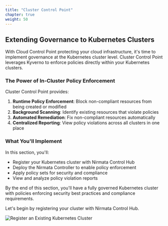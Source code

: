 ```yaml
---
title: "Cluster Control Point"
chapter: true
weight: 50
---
```


## Extending Governance to Kubernetes Clusters

With Cloud Control Point protecting your cloud infrastructure, it's time to implement governance at the Kubernetes cluster level. Cluster Control Point leverages Kyverno to enforce policies directly within your Kubernetes clusters.

### The Power of In-Cluster Policy Enforcement
Cluster Control Point provides:

1. **Runtime Policy Enforcement**: Block non-compliant resources from being created or modified
2. **Background Scanning**: Identify existing resources that violate policies
3. **Automated Remediation**: Fix non-compliant resources automatically
4. **Centralized Reporting**: View policy violations across all clusters in one place

### What You'll Implement
In this section, you'll:
- Register your Kubernetes cluster with Nirmata Control Hub
- Deploy the Nirmata Controller to enable policy enforcement
- Apply policy sets for security and compliance
- View and analyze policy violation reports

By the end of this section, you'll have a fully governed Kubernetes cluster with policies enforcing security best practices and compliance requirements.

Let's begin by registering your cluster with Nirmata Control Hub.

![Register an Existing Kubernetes Cluster](/images/register.jpg)
